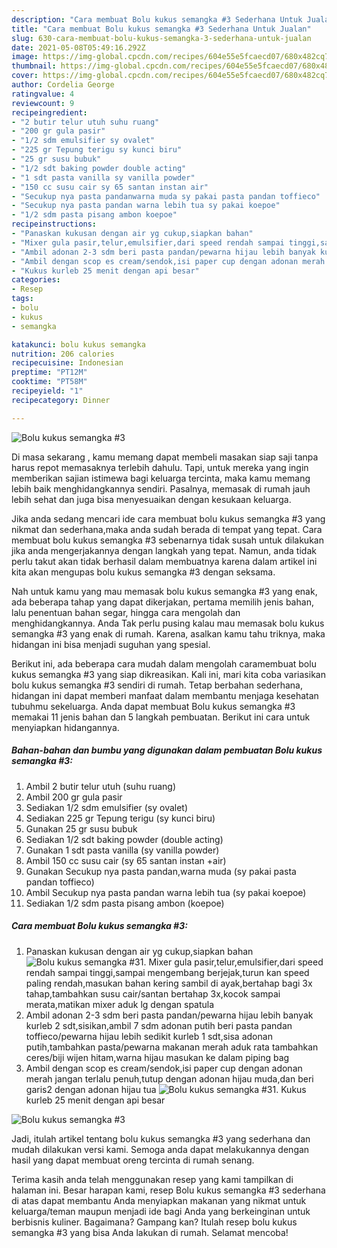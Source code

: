 ```yaml
---
description: "Cara membuat Bolu kukus semangka #3 Sederhana Untuk Jualan"
title: "Cara membuat Bolu kukus semangka #3 Sederhana Untuk Jualan"
slug: 630-cara-membuat-bolu-kukus-semangka-3-sederhana-untuk-jualan
date: 2021-05-08T05:49:16.292Z
image: https://img-global.cpcdn.com/recipes/604e55e5fcaecd07/680x482cq70/bolu-kukus-semangka-3-foto-resep-utama.jpg
thumbnail: https://img-global.cpcdn.com/recipes/604e55e5fcaecd07/680x482cq70/bolu-kukus-semangka-3-foto-resep-utama.jpg
cover: https://img-global.cpcdn.com/recipes/604e55e5fcaecd07/680x482cq70/bolu-kukus-semangka-3-foto-resep-utama.jpg
author: Cordelia George
ratingvalue: 4
reviewcount: 9
recipeingredient:
- "2 butir telur utuh suhu ruang"
- "200 gr gula pasir"
- "1/2 sdm emulsifier sy ovalet"
- "225 gr Tepung terigu sy kunci biru"
- "25 gr susu bubuk"
- "1/2 sdt baking powder double acting"
- "1 sdt pasta vanilla sy vanilla powder"
- "150 cc susu cair sy 65 santan instan air"
- "Secukup nya pasta pandanwarna muda sy pakai pasta pandan toffieco"
- "Secukup nya pasta pandan warna lebih tua sy pakai koepoe"
- "1/2 sdm pasta pisang ambon koepoe"
recipeinstructions:
- "Panaskan kukusan dengan air yg cukup,siapkan bahan"
- "Mixer gula pasir,telur,emulsifier,dari speed rendah sampai tinggi,sampai mengembang berjejak,turun kan speed paling rendah,masukan bahan kering sambil di ayak,bertahap bagi 3x tahap,tambahkan susu cair/santan bertahap 3x,kocok sampai merata,matikan mixer aduk lg dengan spatula"
- "Ambil adonan 2-3 sdm beri pasta pandan/pewarna hijau lebih banyak kurleb 2 sdt,sisikan,ambil 7 sdm adonan putih beri pasta pandan toffieco/pewarna hijau lebih sedikit kurleb 1 sdt,sisa adonan putih,tambahkan pasta/pewarna makanan merah aduk rata tambahkan ceres/biji wijen hitam,warna hijau masukan ke dalam piping bag"
- "Ambil dengan scop es cream/sendok,isi paper cup dengan adonan merah jangan terlalu penuh,tutup dengan adonan hijau muda,dan beri garis2 dengan adonan hijau tua"
- "Kukus kurleb 25 menit dengan api besar"
categories:
- Resep
tags:
- bolu
- kukus
- semangka

katakunci: bolu kukus semangka 
nutrition: 206 calories
recipecuisine: Indonesian
preptime: "PT12M"
cooktime: "PT58M"
recipeyield: "1"
recipecategory: Dinner

---
```



![Bolu kukus semangka #3](https://img-global.cpcdn.com/recipes/604e55e5fcaecd07/680x482cq70/bolu-kukus-semangka-3-foto-resep-utama.jpg)

Di masa  sekarang , kamu memang dapat membeli masakan siap saji tanpa harus repot memasaknya terlebih dahulu. Tapi, untuk mereka yang ingin memberikan sajian istimewa bagi keluarga tercinta, maka kamu memang lebih baik menghidangkannya sendiri. Pasalnya, memasak di rumah jauh lebih sehat dan juga bisa menyesuaikan dengan kesukaan keluarga.

Jika anda sedang mencari ide cara membuat bolu kukus semangka #3 yang nikmat dan sederhana,maka anda sudah berada di tempat yang tepat. Cara membuat bolu kukus semangka #3  sebenarnya tidak susah untuk dilakukan jika anda mengerjakannya dengan langkah yang tepat. Namun, anda tidak perlu takut akan tidak berhasil dalam membuatnya 
karena dalam artikel ini kita akan mengupas bolu kukus semangka #3 dengan seksama.  



Nah untuk kamu yang mau memasak bolu kukus semangka #3 yang enak, ada beberapa tahap yang dapat dikerjakan, pertama memilih jenis bahan, lalu penentuan bahan segar, hingga cara mengolah dan menghidangkannya. Anda Tak perlu pusing kalau mau memasak bolu kukus semangka #3 yang enak di rumah. Karena, asalkan kamu  tahu triknya, maka hidangan ini bisa menjadi suguhan yang spesial.

Berikut ini, ada beberapa cara mudah dalam mengolah caramembuat bolu kukus semangka #3 yang siap dikreasikan. Kali ini, mari kita coba variasikan bolu kukus semangka #3 sendiri di rumah. Tetap berbahan sederhana, hidangan ini dapat memberi manfaat dalam membantu menjaga kesehatan tubuhmu sekeluarga. Anda dapat membuat Bolu kukus semangka #3 memakai 11 jenis bahan dan 5 langkah pembuatan. Berikut ini cara untuk menyiapkan hidangannya.

<!--inarticleads1-->

##### Bahan-bahan dan bumbu yang digunakan dalam pembuatan Bolu kukus semangka #3:

1. Ambil 2 butir telur utuh (suhu ruang)
1. Ambil 200 gr gula pasir
1. Sediakan 1/2 sdm emulsifier (sy ovalet)
1. Sediakan 225 gr Tepung terigu (sy kunci biru)
1. Gunakan 25 gr susu bubuk
1. Sediakan 1/2 sdt baking powder (double acting)
1. Gunakan 1 sdt pasta vanilla (sy vanilla powder)
1. Ambil 150 cc susu cair (sy 65 santan instan +air)
1. Gunakan Secukup nya pasta pandan,warna muda (sy pakai pasta pandan toffieco)
1. Ambil Secukup nya pasta pandan warna lebih tua (sy pakai koepoe)
1. Sediakan 1/2 sdm pasta pisang ambon (koepoe)




<!--inarticleads2-->

##### Cara membuat Bolu kukus semangka #3:

1. Panaskan kukusan dengan air yg cukup,siapkan bahan
<img src="https://img-global.cpcdn.com/steps/f9a4b947d5685117/160x128cq70/bolu-kukus-semangka-3-langkah-memasak-1-foto.jpg" alt="Bolu kukus semangka #3">1. Mixer gula pasir,telur,emulsifier,dari speed rendah sampai tinggi,sampai mengembang berjejak,turun kan speed paling rendah,masukan bahan kering sambil di ayak,bertahap bagi 3x tahap,tambahkan susu cair/santan bertahap 3x,kocok sampai merata,matikan mixer aduk lg dengan spatula
1. Ambil adonan 2-3 sdm beri pasta pandan/pewarna hijau lebih banyak kurleb 2 sdt,sisikan,ambil 7 sdm adonan putih beri pasta pandan toffieco/pewarna hijau lebih sedikit kurleb 1 sdt,sisa adonan putih,tambahkan pasta/pewarna makanan merah aduk rata tambahkan ceres/biji wijen hitam,warna hijau masukan ke dalam piping bag
1. Ambil dengan scop es cream/sendok,isi paper cup dengan adonan merah jangan terlalu penuh,tutup dengan adonan hijau muda,dan beri garis2 dengan adonan hijau tua
<img src="//assets-global.cpcdn.com/assets/icons/button_play-2c75c40dde080a61004c1f40b05d8f140eaff45d7e9e6481dc71c63d2e7c4909.png" alt="Bolu kukus semangka #3">1. Kukus kurleb 25 menit dengan api besar
<img src="//assets-global.cpcdn.com/assets/icons/button_play-2c75c40dde080a61004c1f40b05d8f140eaff45d7e9e6481dc71c63d2e7c4909.png" alt="Bolu kukus semangka #3">



Jadi, itulah artikel tentang  bolu kukus semangka #3  yang sederhana dan mudah dilakukan versi kami. Semoga anda dapat melakukannya dengan hasil yang dapat membuat oreng tercinta di rumah senang. 

Terima kasih anda telah menggunakan resep yang kami tampilkan di halaman ini. Besar harapan kami, resep  Bolu kukus semangka #3 sederhana di atas dapat membantu Anda menyiapkan makanan yang nikmat untuk keluarga/teman maupun menjadi ide bagi Anda yang berkeinginan untuk berbisnis kuliner. Bagaimana? Gampang kan? Itulah resep bolu kukus semangka #3 yang bisa Anda lakukan di rumah. Selamat mencoba!

